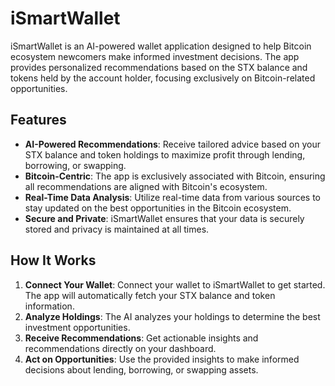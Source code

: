 # iSmartWallet

iSmartWallet is an AI-powered wallet application designed to help Bitcoin ecosystem newcomers make informed investment decisions. The app provides personalized recommendations based on the STX balance and tokens held by the account holder, focusing exclusively on Bitcoin-related opportunities.

## Features

- **AI-Powered Recommendations**: Receive tailored advice based on your STX balance and token holdings to maximize profit through lending, borrowing, or swapping.
- **Bitcoin-Centric**: The app is exclusively associated with Bitcoin, ensuring all recommendations are aligned with Bitcoin's ecosystem.
- **Real-Time Data Analysis**: Utilize real-time data from various sources to stay updated on the best opportunities in the Bitcoin ecosystem.
- **Secure and Private**: iSmartWallet ensures that your data is securely stored and privacy is maintained at all times.

## How It Works

1. **Connect Your Wallet**: Connect your wallet to iSmartWallet to get started. The app will automatically fetch your STX balance and token information.
2. **Analyze Holdings**: The AI analyzes your holdings to determine the best investment opportunities.
3. **Receive Recommendations**: Get actionable insights and recommendations directly on your dashboard.
4. **Act on Opportunities**: Use the provided insights to make informed decisions about lending, borrowing, or swapping assets.
